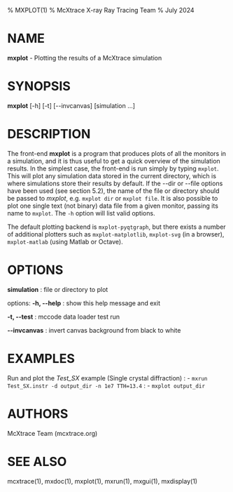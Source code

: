 % MXPLOT(1)
% McXtrace X-ray Ray Tracing Team
% July 2024

# NAME

**mxplot** - Plotting the results of a McXtrace simulation

# SYNOPSIS

**mxplot** [-h] [-t] [--invcanvas] [simulation ...]

# DESCRIPTION

The front-end **mxplot** is a program that produces plots of
all the monitors in a simulation, and it is thus useful to get a quick overview
of the simulation results. In the simplest case, the front-end is run simply by
typing `mxplot`. This will plot any simulation data stored in the current
directory, which is where simulations store their results by default. If the
--dir or --file options have been used (see section 5.2), the name of the file
or directory should be passed to *mxplot*, e.g. `mxplot dir` or `mxplot file`. It
is also possible to plot one single text (not binary) data file from a given
monitor, passing its name to `mxplot`. The `-h` option will list valid options.

The default plotting backend is `mxplot-pyqtgraph`, but there exists a number of additional plotters such as `mxplot-matplotlib`, `mxplot-svg` (in a browser), `mxplot-matlab` (using Matlab or Octave).

# OPTIONS

**simulation**
:   file or directory to plot

   options:
**-h, --help**
:   show this help message and exit

**-t, --test**
:   mccode data loader test run

**--invcanvas**
:   invert canvas background from black to white

# EXAMPLES

Run and plot the *Test_SX* example (Single crystal diffraction)
:   - `mxrun Test_SX.instr -d output_dir -n 1e7 TTH=13.4`
:   - `mxplot output_dir`

# AUTHORS

McXtrace Team (mcxtrace.org)

# SEE ALSO

mcxtrace(1), mxdoc(1), mxplot(1), mxrun(1), mxgui(1), mxdisplay(1)
